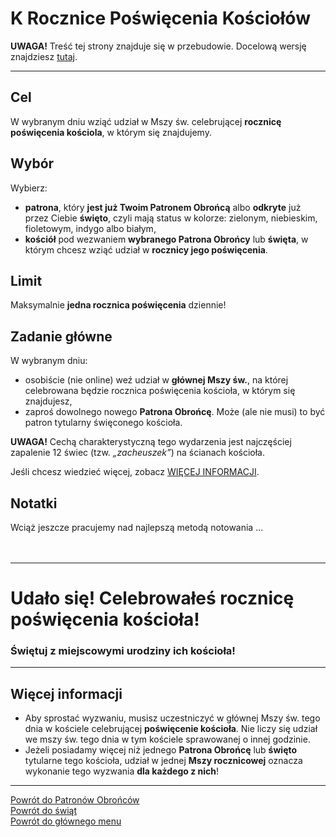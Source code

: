 # <span class="status status-list"><span class="status status-list">K</span> Rocznice Poświęcenia Kościołów</span>
**UWAGA!** Treść tej strony znajduje się w przebudowie. Docelową wersję znajdziesz [tutaj](nowy_index.md).

---
## Cel
W <span class="selected-day-info">wybranym dniu</span> wziąć udział w Mszy św. celebrującej **rocznicę poświęcenia kościola**, w którym się znajdujemy.
## Wybór
Wybierz:
- **patrona**, który **jest już Twoim Patronem Obrońcą** albo **odkryte** już przez Ciebie **święto**, czyli mają status w kolorze: <span class="status status-green">zielonym</span>, <span class="status status-blue">niebieskim</span>, <span class="status status-violet">fioletowym</span>, <span class="status status-indigo">indygo</span> albo <span class="status status-white">białym</span>,
- **kościół** pod wezwaniem **wybranego Patrona Obrońcy** lub **święta**, w którym chcesz wziąć udział w **rocznicy jego poświęcenia**.
## Limit
  Maksymalnie **jedna rocznica poświęcenia** dziennie!
## Zadanie główne
W <span class="selected-day-info">wybranym dniu</span>:
- osobiście (nie online) weź udział w **głównej Mszy św.**, na której celebrowana będzie rocznica poświęcenia kościoła, w którym się znajdujesz,
- zaproś dowolnego nowego **Patrona Obrońcę**. Może (ale nie musi) to być patron tytularny święconego kościoła.

**UWAGA!** Cechą charakterystyczną tego wydarzenia jest najczęściej zapalenie 12 świec (tzw. _„zacheuszek”_) na ścianach kościoła.

Jeśli chcesz wiedzieć więcej, zobacz [WIĘCEJ INFORMACJI](#rocznice-poswiecenia-kosciolow-wiecej-informacji).
## Notatki
Wciąż jeszcze pracujemy nad najlepszą metodą notowania ...
<br />
<br />
<br />

---
# Udało się! Celebrowałeś rocznicę poświęcenia kościoła!
### Świętuj z miejscowymi urodziny ich kościoła!
---

## <span id="rocznice-poswiecenia-kosciolow-wiecej-informacji">Więcej informacji</span>
- Aby sprostać wyzwaniu, musisz uczestniczyć w głównej Mszy św. tego dnia w kościele celebrującej **poświęcenie kościoła**. Nie liczy się udział we mszy św. tego dnia w tym kościele sprawowanej o innej godzinie.
- Jeżeli posiadamy więcej niż jednego **Patrona Obrońcę** lub **święto** tytularne tego kościoła, udział w jednej **Mszy rocznicowej** oznacza wykonanie tego wyzwania **dla każdego z nich**!

---
[Powrót do Patronów Obrońców](patroni_obroncy_ex.md)  
[Powrót do świąt](swieta_ex.md)  
[Powrót do głównego menu](index_ex.md)
